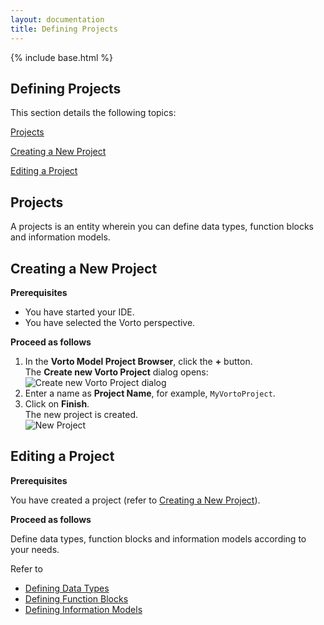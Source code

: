 ```yaml
---
layout: documentation
title: Defining Projects
---
```

{% include base.html %}

## Defining Projects

This section details the following topics:  

[Projects](#projects)  

[Creating a New Project](#creating-a-new-project)  

[Editing a Project](#editing-a-project)


## Projects

A projects is an entity wherein you can define data types, function blocks and information models.


## Creating a New Project

**Prerequisites**  

- You have started your IDE.  
- You have selected the Vorto perspective.

**Proceed as follows**

1. In the **Vorto Model Project Browser**, click the **+** button.  
   The **Create new Vorto Project** dialog opens:  
   ![Create new Vorto Project dialog]({{base}}/img/documentation/vorto_create_new_vorto_project_dialog.png)  
2. Enter a name as **Project Name**, for example, `MyVortoProject`.  
3. Click on **Finish**.  
   The new project is created.  
   ![New Project]({{base}}/img/documentation/vorto_new_vorto_project_created.png)


## Editing a Project

**Prerequisites**

You have created a project (refer to [Creating a New Project](#creating-a-new-project)).

**Proceed as follows**

Define data types, function blocks and information models according to your needs.

Refer to

* [Defining Data Types]({{base}}/documentation/editors/datatype.html)
* [Defining Function Blocks]({{base}}/documentation/editors/functionblock.html)
* [Defining Information Models]({{base}}/documentation/editors/information-model.html)
